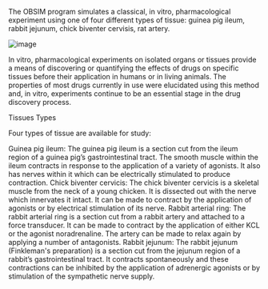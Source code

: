 The OBSIM program simulates a classical, in vitro, pharmacological experiment using one of four different types of tissue: guinea pig ileum, rabbit jejunum, chick biventer cervisis, rat artery. 

![image](https://user-images.githubusercontent.com/3098042/88388048-a89a2f00-cdab-11ea-8c18-55219a44db1a.png)

In vitro, pharmacological experiments on isolated organs or tissues provide a means of discovering or quantifying the effects of drugs on specific tissues before their application in humans or in living animals. The properties of most drugs currently in use were elucidated using this method and, in vitro, experiments continue to be an essential stage in the drug discovery process.

Tissues Types

Four types of tissue are available for study:

Guinea pig ileum: The guinea pig ileum is a section cut from the ileum region of a guinea pig’s gastrointestinal tract. The smooth muscle within the ileum contracts in response to the application of a variety of agonists. It also has nerves within it which can be electrically stimulated to produce contraction.
Chick biventer cervicis: The chick biventer cervicis is a skeletal muscle from the neck of a young chicken. It is dissected out with the nerve which innervates it intact. It can be made to contract by the application of agonists or by electrical stimulation of its nerve.
Rabbit arterial ring: The rabbit arterial ring is a section cut from a rabbit artery and attached to a force transducer. It can be made to contract by the application of either KCL or the agonist noradrenaline. The artery can be made to relax again by applying a number of antagonists.
Rabbit jejunum: The rabbit jejunum (Finkleman's preparation) is a section cut from the jejunum region of a rabbit’s gastrointestinal tract. It contracts spontaneously and these contractions can be inhibited by the application of adrenergic agonists or by stimulation of the sympathetic nerve supply.
